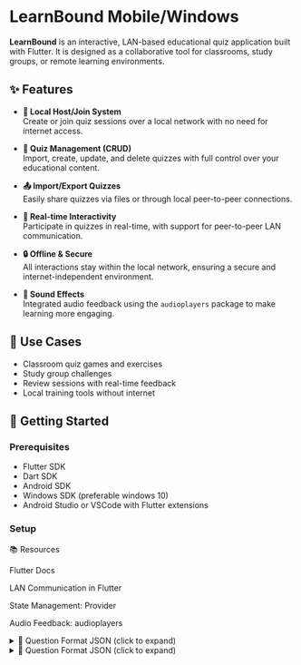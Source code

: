 # LearnBound Mobile/Windows

**LearnBound** is an interactive, LAN-based educational quiz application built with Flutter. It is designed as a collaborative tool for classrooms, study groups, or remote learning environments.

## ✨ Features

- **📡 Local Host/Join System**  
  Create or join quiz sessions over a local network with no need for internet access.

- **🧠 Quiz Management (CRUD)**  
  Import, create, update, and delete quizzes with full control over your educational content.

- **📤 Import/Export Quizzes**  
  Easily share quizzes via files or through local peer-to-peer connections.

- **📲 Real-time Interactivity**  
  Participate in quizzes in real-time, with support for peer-to-peer LAN communication.

- **🔒 Offline & Secure**  
  All interactions stay within the local network, ensuring a secure and internet-independent environment.

- **🔔 Sound Effects**  
  Integrated audio feedback using the `audioplayers` package to make learning more engaging.

## 🧩 Use Cases

- Classroom quiz games and exercises  
- Study group challenges  
- Review sessions with real-time feedback  
- Local training tools without internet

## 🚀 Getting Started

### Prerequisites

- Flutter SDK
- Dart SDK
- Android SDK
- Windows SDK (preferable windows 10)
- Android Studio or VSCode with Flutter extensions

### Setup
📚 Resources

Flutter Docs

LAN Communication in Flutter

State Management: Provider

Audio Feedback: audioplayers
<details> <summary>📄 Question Format JSON (click to expand)</summary>
[
  {
    "id": "{id}",  
    "text": "{question_text}",  
    "type": "shortAnswer",  
    "correctAnswer": "{correct_answer}"  
  },
]
  
</details>
<details> <summary>📄 Question Format JSON (click to expand)</summary>
[
 {
  "id": "{id}",
  "text": "{question_text}",
  "type": "selectMultiple",
  "options": [
    { "text": "{option_1}", "isCorrect": true },
    { "text": "{option_2}", "isCorrect": false },
    { "text": "{option_3}", "isCorrect": true },
    { "text": "{option_4}", "isCorrect": false }
  ]
}

]
<details> <summary>📄 Question Format JSON (click to expand)</summary>
[
{
  "id": "{id}",
  "text": "{question_text}",
  "type": "selectMultiple",
  "options": [
    { "text": "{option_1}", "isCorrect": true },
    { "text": "{option_2}", "isCorrect": false },
    { "text": "{option_3}", "isCorrect": true },
    { "text": "{option_4}", "isCorrect": false }
  ]
}


]
  <details>


✅ Supported Question Types
"shortAnswer" – open-ended questions with a single correct answer

"multipleChoice" – one correct answer out of several options

"selectMultiple" – multiple correct answers allowed

bash
```bash
git clone https://github.com/shazkun/Learnbound
cd learnbound_flutter
flutter pub get
flutter run




